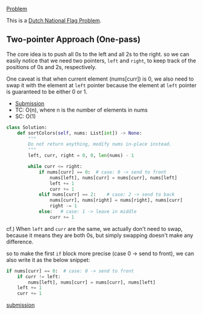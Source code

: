 [Problem](https://leetcode.com/problems/sort-colors/)

This is a [Dutch National Flag Problem](https://en.wikipedia.org/wiki/Dutch_national_flag_problem).


## Two-pointer Approach (One-pass)

The core idea is to push all 0s to the left and all 2s to the right. so we can easily notice that we need two pointers, `left` and `right`, to keep track of the positions of 0s and 2s, respectively.

One caveat is that when current element (nums[curr]) is 0, we also need to swap it with the element at `left` pointer because the element at `left` pointer is guaranteed to be either 0 or 1.


- [Submission](https://leetcode.com/problems/sort-colors/submissions/1780752255/)
- TC: O(n), where n is the number of elements in nums
- SC: O(1)


```python
class Solution:
    def sortColors(self, nums: List[int]) -> None:
        """
        Do not return anything, modify nums in-place instead.
        """
        left, curr, right = 0, 0, len(nums) - 1

        while curr <= right:
            if nums[curr] == 0:  # case: 0 -> send to front
                nums[left], nums[curr] = nums[curr], nums[left]
                left += 1
                curr += 1
            elif nums[curr] == 2:    # case: 2 -> send to back
                nums[curr], nums[right] = nums[right], nums[curr]
                right -= 1
            else:   # case: 1 -> leave in middle
                curr += 1

```

cf.) When `left` and `curr` are the same, we actually don't need to swap, because it means they are both 0s, but simply swapping doesn't make any difference.

so to make the first `if` block more precise (case 0 -> send to front), we can also write it as the below snippet:

```python
if nums[curr] == 0:  # case: 0 -> send to front
    if curr != left:
        nums[left], nums[curr] = nums[curr], nums[left]
    left += 1
    curr += 1
```

[submission](https://leetcode.com/problems/sort-colors/submissions/1780752382/)